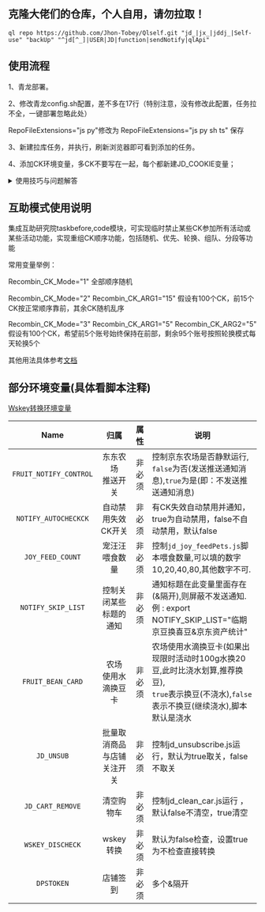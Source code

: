 
## 克隆大佬们的仓库，个人自用，请勿拉取！ 

```
ql repo https://github.com/Jhon-Tobey/Qlself.git "jd_|jx_|jddj_|Self-use" "backUp" "^jd[^_]|USER|JD|function|sendNotify|qlApi"

```

## 使用流程

1、青龙部署。

2、修改青龙config.sh配置，差不多在17行（特别注意，没有修改此配置，任务拉不全，一键部署忽略此处）

RepoFileExtensions="js py"修改为 RepoFileExtensions="js py sh ts" 保存

3、新建拉库任务，并执行，刷新浏览器即可看到添加的任务。

4、添加CK环境变量，多CK不要写在一起，每个都新建JD_COOKIE变量；



<details>
<summary>使用技巧与问题解答</summary>
<pre><code>

1、涉及兑换或需要抢的可以配置任务并发，就是全部一起跑。

并发配置方法：

在任务后面加conc JD_COOKIE

如 task XXXXX.js conc JD_COOKIE

2、任务分组运行方法：

在任务后面加desi JD_COOKIE 需要运行的ck序号

如 task XXXX.js desi JD_COOKIE 1-10  前10个一组运行，2 8 9就是第2/8/9序号的ck执行，以此类推。

通知支持一对一推送和显示备注，还有分组通知等用法参考[notify.md](./notify.md)

备注显示变量如下

export NOTIFY_SHOWNAMETYPE="1"    不做任何变动

export NOTIFY_SHOWNAMETYPE="2"    效果是 :  账号名称：别名(备注)	

export NOTIFY_SHOWNAMETYPE="3"    效果是 :  账号名称：pin(备注)

export NOTIFY_SHOWNAMETYPE="4"    效果是 :  账号名称：备注

5、因为青龙有随机延时（可以在配置文件设置为0，默认300秒），所以涉及准点运行的任务，最后加now，如果是desi或conc不用加也会准时跑。

6、青龙系统通知（新增删除任务、登录等通知），需把通知变量写到config.sh文件，在环境变量里只发脚本运行通知哈。

7、如果通知文件发现和库里的不一致，那是被青龙自带的覆盖了，手动拷贝一份到deps目录下。

8、建议调整任务运行超时时间，青龙默认1小时有些脚本跑不完就被强制kill，config.sh里配置。CommandTimeoutTime="3h"  即改为3小时，根据自己ck数量调整。
</code></pre>
</details>


## 互助模式使用说明

集成互助研究院taskbefore,code模块，可实现临时禁止某些CK参加所有活动或某些活动功能，实现重组CK顺序功能，包括随机、优先、轮换、组队、分段等功能

常用变量举例：

Recombin_CK_Mode="1"  全部顺序随机

Recombin_CK_Mode="2" Recombin_CK_ARG1="15" 假设有100个CK，前15个CK按正常顺序靠前，其余CK随机乱序

Recombin_CK_Mode="3" Recombin_CK_ARG1="5" Recombin_CK_ARG2="5"  假设有100个CK，希望前5个账号始终保持在前部，剩余95个账号按照轮换模式每天轮换5个

其他用法具体参考[文档](https://docs.qq.com/doc/DTXh6QUVjRXJ1TFdN)


## 部分环境变量(具体看脚本注释)

[Wskey转换环境变量](https://github.com/Zy143L/wskey)

|             Name             |             归属             |  属性  | 说明                                                         |
| :--------------------------: | :--------------------------: | :----: | ------------------------------------------------------------ |
|    `FRUIT_NOTIFY_CONTROL`    |     东东农场<br>推送开关     | 非必须 | 控制京东农场是否静默运行,<br>`false`为否(发送推送通知消息),`true`为是(即：不发送推送通知消息) |
|    `NOTIFY_AUTOCHECKCK`    |       自动禁用失效CK开关  | 非必须 | 有CK失效自动禁用并通知，true为自动禁用，false不自动禁用，默认false |
|       `JOY_FEED_COUNT`       |        宠汪汪喂食数量        | 非必须 | 控制`jd_joy_feedPets.js`脚本喂食数量,可以填的数字10,20,40,80,其他数字不可. |
|       `NOTIFY_SKIP_LIST`       |        控制关闭某些标题的通知  | 非必须 | 通知标题在此变量里面存在(&隔开),则屏蔽不发送通知.例 : export NOTIFY_SKIP_LIST="临期京豆换喜豆&京东资产统计" |
|      `FRUIT_BEAN_CARD`       |    农场<br>使用水滴换豆卡    | 非必须 | 农场使用水滴换豆卡(如果出现限时活动时100g水换20豆,此时比浇水划算,推荐换豆),<br>`true`表示换豆(不浇水),`false`表示不换豆(继续浇水),脚本默认是浇水 |
|       `JD_UNSUB`             |      批量取消商品与店铺关注开关      | 非必须 | 控制jd_unsubscribe.js运行，默认为true取关，false不取关 |
|       `JD_CART_REMOVE`       |      清空购物车      | 非必须 | 控制jd_clean_car.js运行 ，默认false不清空，true清空 |
|   `WSKEY_DISCHECK`           |     wskey转换     | 非必须 | 默认为false检查，设置true为不检查直接转换 |
|   `DPSTOKEN`           |     店铺签到     | 非必须 | 多个&隔开 |




